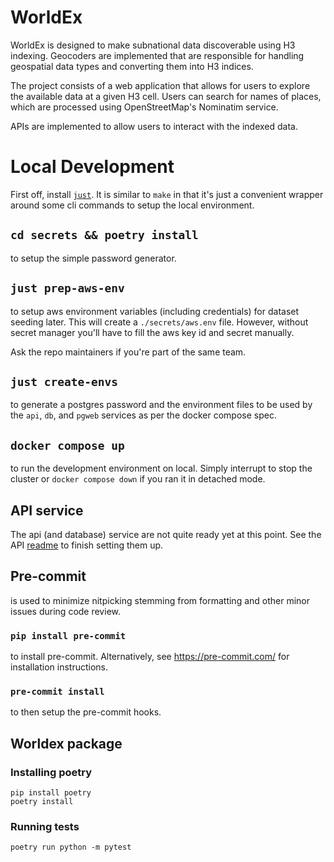 # WorldEx

WorldEx is designed to make subnational data discoverable using H3 indexing. Geocoders are implemented that are responsible for handling geospatial data types and converting them into H3 indices.

The project consists of a web application that allows for users to explore the available data at a given H3 cell. Users can search for names of places, which are processed using OpenStreetMap's Nominatim service.

APIs are implemented to allow users to interact with the indexed data.

# Local Development

First off, install [`just`](https://github.com/casey/just#installation). It is similar to `make` in that it's just a convenient wrapper around some cli commands to setup the local environment.

## `cd secrets && poetry install`
to setup the simple password generator.

## `just prep-aws-env`
to setup aws environment variables (including credentials) for dataset seeding later. This will create a `./secrets/aws.env` file. However, without secret manager you'll have to fill the aws key id and secret manually.

Ask the repo maintainers if you're part of the same team.

## `just create-envs`
to generate a postgres password and the environment files to be used by the `api`, `db`, and `pgweb` services as per the docker compose spec.

## `docker compose up`

to run the development environment on local. Simply interrupt to stop the cluster or `docker compose down` if you ran it in detached mode.

## API service
The api (and database) service are not quite ready yet at this point. See the API [readme](api/README.md) to finish setting them up.

## Pre-commit

is used to minimize nitpicking stemming from formatting and other minor issues during code review.

### `pip install pre-commit`

to install pre-commit. Alternatively, see https://pre-commit.com/ for installation instructions.

### `pre-commit install`

to then setup the pre-commit hooks.

## Worldex package

### Installing poetry

```
pip install poetry
poetry install
```

### Running tests

```
poetry run python -m pytest
```
